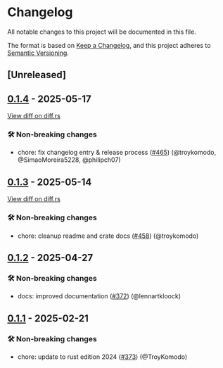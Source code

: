 # Changelog

<!--
This file is automatically generated by our release process.
DO NOT edit it directly.
If you want to add a change log entry for this package,
please create a new file in /changes.d/<pr-number>.toml
Refer to the [README.md](/changes.d/README.md) for more information.
-->

All notable changes to this project will be documented in this file.

The format is based on [Keep a Changelog](https://keepachangelog.com/en/1.0.0/),
and this project adheres to [Semantic Versioning](https://semver.org/spec/v2.0.0.html).

## [Unreleased]

## [0.1.4](https://github.com/ScuffleCloud/scuffle/releases/tag/scuffle-future-ext-v0.1.4) - 2025-05-17

[View diff on diff.rs](https://diff.rs/scuffle-future-ext/0.1.3/scuffle-future-ext/0.1.4/Cargo.toml)

### 🛠️ Non-breaking changes

- chore: fix changelog entry & release process ([#465](https://github.com/scufflecloud/scuffle/pull/465)) (@troykomodo, @SimaoMoreira5228, @philipch07)

## [0.1.3](https://github.com/ScuffleCloud/scuffle/releases/tag/scuffle-future-ext-v0.1.3) - 2025-05-14

[View diff on diff.rs](https://diff.rs/scuffle-future-ext/0.1.2/scuffle-future-ext/0.1.3/Cargo.toml)

### 🛠️ Non-breaking changes

- chore: cleanup readme and crate docs ([#458](https://github.com/scufflecloud/scuffle/pull/458)) (@troykomodo)

## [0.1.2](https://github.com/ScuffleCloud/scuffle/releases/tag/scuffle-future-ext-v0.1.2) - 2025-04-27

### 🛠️ Non-breaking changes

- docs: improved documentation ([#372](https://github.com/scufflecloud/scuffle/pull/372)) (@lennartkloock)

## [0.1.1](https://github.com/ScuffleCloud/scuffle/releases/tag/scuffle-future-ext-v0.1.1) - 2025-02-21

### 🛠️ Non-breaking changes

- chore: update to rust edition 2024 ([#373](https://github.com/scufflecloud/scuffle/pull/373)) (@TroyKomodo)
